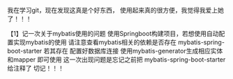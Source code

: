 我在学习git，现在发现这真是个好东西，
使用起来真的很方便，我觉得我爱上她了！！！

【1】记一次关于mybatis使用的问题
    使用Springboot构建项目，若想使用自动配置实现mybatis的使用
    请注意查看mybatis相关的依赖是否存在 mybatis-spring-boot-starter
    若其存在 配置好数据库连接 使用mybatis-generator生成相应实体和mapper 即可使用
    这一次出现问题是忘记之前把 mybatis-spring-boot-starter 给注释了 切记！！！